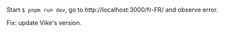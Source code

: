 Start `$ pnpm run dev`, go to http://localhost:3000/fr-FR/ and observe error.

Fix: update Vike's version.
